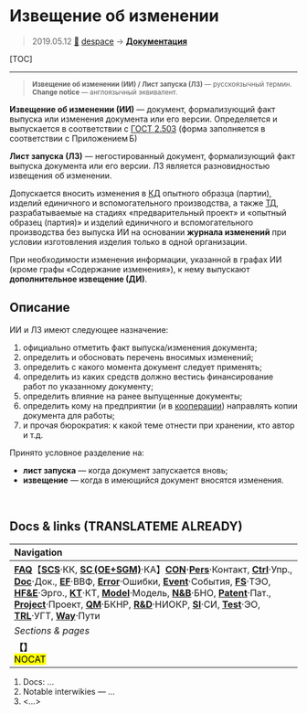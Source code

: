 # Извещение об изменении
> 2019.05.12 [🚀](../index/index.md) [despace](index.md) → **[Документация](doc.md)**

[TOC]

---

> <small>**Извещение об изменении (ИИ) / Лист запуска (ЛЗ)** — русскоязычный термин. **Change notice** — англоязычный эквивалент.</small>

**Извещение об изменении (ИИ)** — документ, формализующий факт выпуска или изменения документа или его версии. Определяется и выпускается в соответствии с [ГОСТ 2.503](гост_2_503.md) (форма заполняется в соответствии с Приложением Б)

**Лист запуска (ЛЗ)** — негостированный документ, формализующий факт выпуска документа или его версии. ЛЗ является разновидностью извещения об изменении.

Допускается вносить изменения в [КД](doc.md) опытного образца (партии), изделий единичного и вспомогательного производства, а также [ТД](doc.md), разрабатываемые на стадиях «предварительный проект» и «опытный образец (партия)» и изделий единичного и вспомогательного производства без выпуска ИИ на основании **журнала изменений** при условии изготовления изделия только в одной организации.

При необходимости изменения информации, указанной в графах ИИ (кроме графы «Содержание изменения»), к нему выпускают **дополнительное извещение (ДИ)**.



## Описание
ИИ и ЛЗ имеют следующее назначение:

   1. официально отметить факт выпуска/изменения документа;
   1. определить и обосновать перечень вносимых изменений;
   1. определить с какого момента документ следует применять;
   1. определить из каких средств должно вестись финансирование работ по указанному документу;
   1. определить влияние на ранее выпущенные документы;
   1. определить кому на предприятии (и в [кооперации](contact.md)) направлять копии документа для работы;
   1. и прочая бюрократия: к какой теме отнести при хранении, кто автор и т.д.

Принято условное разделение на:

   - **лист запуска** — когда документ запускается вновь;
   - **извещение** — когда в имеющийся документ вносятся изменения.



<p style="page-break-after:always"> </p>

## Docs & links (TRANSLATEME ALREADY)
|Navigation|
|:--|
|**[FAQ](faq.md)**【**[SCS](scs.md)**·КК, **[SC (OE+SGM)](sc.md)**·КА】**[CON](contact.md)·[Pers](person.md)**·Контакт, **[Ctrl](control.md)**·Упр., **[Doc](doc.md)**·Док., **[EF](ef.md)**·ВВФ, **[Error](error.md)**·Ошибки, **[Event](event.md)**·События, **[FS](fs.md)**·ТЭО, **[HF&E](hfe.md)**·Эрго., **[KT](kt.md)**·КТ, **[Model](model.md)**·Модель, **[N&B](nnb.md)**·БНО, **[Patent](патент.md)**·Пат., **[Project](project.md)**·Проект, **[QM](qm.md)**·БКНР, **[R&D](rnd.md)**·НИОКР, **[SI](si.md)**·СИ, **[Test](test.md)**·ЭО, **[TRL](trl.md)**·УГТ, **[Way](way.md)**·Пути|
|*Sections & pages*|
|**【[](.md)】**<br> <mark>NOCAT</mark>|

   1. Docs: …
   1. Notable interwikies — …
   1. <…>
